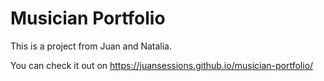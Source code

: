 # Musician Portfolio

This is a project from Juan and Natalia.

You can check it out on https://juansessions.github.io/musician-portfolio/
